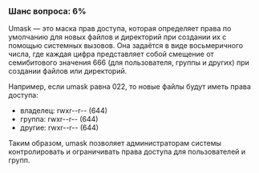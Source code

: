 ### Шанс вопроса: 6%

Umask — это маска прав доступа, которая определяет права по умолчанию для новых файлов и директорий при создании их с помощью системных вызовов. Она задаётся в виде восьмеричного числа, где каждая цифра представляет собой смещение от семибитового значения 666 (для пользователя, группы и других) при создании файлов или директорий.

Например, если umask равна 022, то новые файлы будут иметь права доступа:
- владелец: rwxr--r-- (644)
- группа: rwxr--r-- (644)
- другие: rwxr--r-- (644)

Таким образом, umask позволяет администраторам системы контролировать и ограничивать права доступа для пользователей и групп.